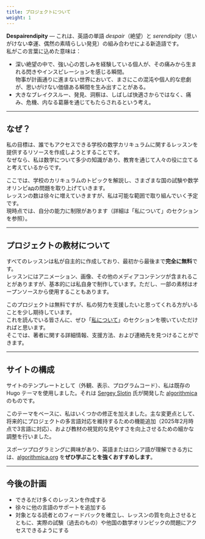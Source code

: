 ```yaml
---
title: プロジェクトについて
weight: 1
---
```


**Despairendipity** — これは、英語の単語 *despair*（絶望）と *serendipity*（思いがけない幸運、偶然の素晴らしい発見）の組み合わせによる新造語です。  
私がこの言葉に込めた意味は：

- 深い絶望の中で、強い心の苦しみを経験している個人が、その痛みから生まれる閃きやインスピレーションを感じる瞬間。  
  物事が計画通りに進まない世界において、まさにこの混沌や個人的な悲劇が、思いがけない価値ある瞬間を生み出すことがある。  
- 大きなブレイクスルー、発見、洞察は、しばしば快適さからではなく、痛み、危機、内なる葛藤を通じてもたらされるという考え。

---
## なぜ？

私の目標は、誰でもアクセスできる学校の数学カリキュラムに関するレッスンを提供するリソースを作成しようとすることです。  
なぜなら、私は数学について多少の知識があり、教育を通じて人々の役に立てると考えているからです。  

ここでは、学校のカリキュラムのトピックを解説し、さまざまな国の試験や数学オリンピадの問題を取り上げていきます。  
レッスンの数は徐々に増えていきますが、私は可能な範囲で取り組んでいく予定です。  
現時点では、自分の能力に制限があります（詳細は「私について」のセクションを参照）。 

---

## プロジェクトの教材について

すべてのレッスンは私が自主的に作成しており、最初から最後まで**完全に無料**です。  
レッスンにはアニメーション、画像、その他のメディアコンテンツが含まれることがありますが、基本的には私自身で制作しています。ただし、一部の素材はオープンソースから使用することもあります。  

このプロジェクトは無料ですが、私の努力を支援したいと思ってくれる方がいることを少し期待しています。  
これを読んでいる皆さんに、ぜひ「[私について](about_me.md)」のセクションを覗いていただければと思います。  
そこでは、著者に関する詳細情報、支援方法、および連絡先を見つけることができます。


---

## サイトの構成

サイトのテンプレートとして（外観、表示、プログラムコード）、私は既存の Hugo テーマを使用しました。それは [Sergey Slotin](http://sereja.me/) 氏が開発した [algorithmica](https://en.algorithmica.org/) のものです。  

このテーマをベースに、私はいくつかの修正を加えました。主な変更点として、将来的にプロジェクトの多言語対応を維持するための機能追加（2025年2月時点で3言語に対応）、および教材の視覚的な見やすさを向上させるための細かな調整を行いました。  

スポーツプログラミングに興味があり、英語またはロシア語が理解できる方には、[algorithmica.org](https://en.algorithmica.org/) を**ぜひ学ぶことを強くおすすめします**。

---
## 今後の計画

- できるだけ多くのレッスンを作成する  
- 徐々に他の言語のサポートを追加する  
- 対象となる読者とのフィードバックを確立し、レッスンの質を向上させるとともに、実際の試験（過去のもの）や他国の数学オリンピックの問題にアクセスできるようにする  
